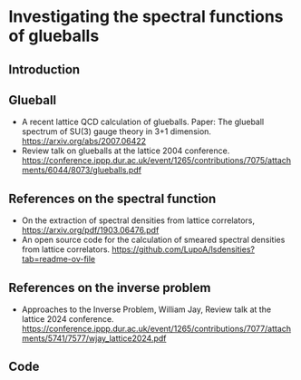 # Investigating the spectral functions of glueballs

##  Introduction


## Glueball 

* A recent lattice QCD calculation of glueballs. Paper: The glueball spectrum of SU(3) gauge theory in 3+1 dimension. https://arxiv.org/abs/2007.06422
* Review talk on glueballs at the lattice 2004 conference. https://conference.ippp.dur.ac.uk/event/1265/contributions/7075/attachments/6044/8073/glueballs.pdf

##  References on the spectral function

* On the extraction of spectral densities from lattice correlators, https://arxiv.org/pdf/1903.06476.pdf
* An open source code for the calculation of smeared spectral densities from lattice correlators. https://github.com/LupoA/lsdensities?tab=readme-ov-file


## References on the inverse problem

* Approaches to the Inverse Problem,  William Jay, Review talk at the lattice 2024 conference. 
https://conference.ippp.dur.ac.uk/event/1265/contributions/7077/attachments/5741/7577/wjay_lattice2024.pdf


## Code

